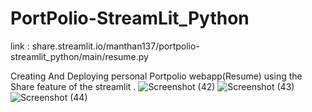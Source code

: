 # PortPolio-StreamLit_Python

link  : share.streamlit.io/manthan137/portpolio-streamlit_python/main/resume.py

Creating  And Deploying personal Portpolio webapp(Resume) using the Share feature of the streamlit .
![Screenshot (42)](https://user-images.githubusercontent.com/90518833/174406552-96c8cd04-7fe6-4fe8-ad75-920ca2600045.png)
![Screenshot (43)](https://user-images.githubusercontent.com/90518833/174406554-a457fcb0-186a-4d01-9e86-fbfa6770de27.png)
![Screenshot (44)](https://user-images.githubusercontent.com/90518833/174406556-2facf34a-cf90-422d-aa9a-f502aa91927c.png)
